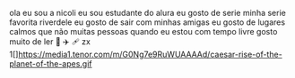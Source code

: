 ola eu sou a nicoli
eu sou estudante do alura 
eu gosto de serie
minha serie favorita riverdele
eu gosto de sair com minhas amigas 
eu gosto de lugares calmos que não muitas pessoas 
quando eu estou com tempo livre gosto muito de ler
💟
✈️
🩹
zx
1[]https://media1.tenor.com/m/G0Ng7e9RuWUAAAAd/caesar-rise-of-the-planet-of-the-apes.gif
